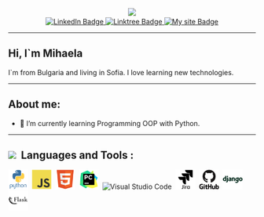 <div id="header" align="center">
   <img src="https://media.giphy.com/media/Pn6lIQBz4eCH3wS6aK/giphy.gif" width="200"/>
</div>
<div id="badges" align="center">
  <a href="https://www.linkedin.com/in/mihaela-shemshirova/">
    <img src="https://img.shields.io/badge/-LinkedIn-blue" title="For job" alt="LinkedIn Badge"/>
  </a>
  <a href="https://linktr.ee/mihaelashemshirova">
    <img src="https://img.shields.io/badge/-Linktree-brightgreen" title="Links for my social media" alt="Linktree Badge"/>
  </a>
  <a href="https://mihaelashemshirova.github.io/mshportfolio.github.io/">
    <img src="https://img.shields.io/badge/-MihaelaShemshirova-ff69b4" title="My portfolio website" alt="My site Badge"/>
  </a>
</div>

---

## Hi, I`m Mihaela
I`m from Bulgaria and living in Sofia.
I love learning new technologies.

---

## About me:
- 🌱 I’m currently learning Programming OOP with Python.

---

## <img src="https://media.giphy.com/media/QssGEmpkyEOhBCb7e1/giphy.gif" width="25" style="margin-right:5px;"/> Languages and Tools :
<div>
  <img src="https://github.com/devicons/devicon/blob/master/icons/python/python-original-wordmark.svg" title="Python" alt="Python" width="40" height="40"/>&nbsp;
  <img src="https://github.com/devicons/devicon/blob/master/icons/javascript/javascript-original.svg" title="JavaScript" alt="JavaScript" width="40" height="40"/>&nbsp;
  <img src="https://github.com/devicons/devicon/blob/master/icons/html5/html5-original.svg" title="HTML5" alt="HTML" width="40" height="40"/>&nbsp;
  <img src="https://github.com/devicons/devicon/blob/v2.14.0/icons/pycharm/pycharm-original.svg" title="PyCharm" alt="PyCharm" width="40" height="40"/>&nbsp;
  <img src="https://camo.githubusercontent.com/5fa137d222dde7b69acd22c6572a065ce3656e6ffa1f5e88c1b5c7a935af3cc6/68747470733a2f2f63646e2e6a7364656c6976722e6e65742f67682f64657669636f6e732f64657669636f6e2f69636f6e732f7673636f64652f7673636f64652d6f726967696e616c2e737667" title="Visual Studio Code" alt="Visual Studio Code" width="40" height="40"/>&nbsp;
  <img src="https://github.com/devicons/devicon/blob/master/icons/jira/jira-plain-wordmark.svg" title="Jira" alt="Jira" width="40" height="40"/>&nbsp;
  <img src="https://github.com/devicons/devicon/blob/master/icons/github/github-original-wordmark.svg" title="GitHub" alt="GitHub" width="40" height="40"/>&nbsp;
  <img src="https://github.com/devicons/devicon/blob/master/icons/django/django-plain-wordmark.svg" title="Django" alt="Django" width="40" height="40"/>&nbsp;
  <img src="https://github.com/devicons/devicon/blob/v2.14.0/icons/flask/flask-original-wordmark.svg" title="Flask" alt="Flask" width="40" height="40"/>&nbsp;
</div>
